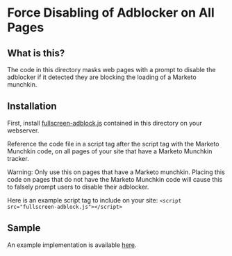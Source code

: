 # Force Disabling of Adblocker on All Pages

## What is this?
The code in this directory masks web pages with a prompt to disable the adblocker if it detected they are blocking the loading of a Marketo munchkin.

## Installation
First, install [fullscreen-adblock.js](fullscreen-adblock.js) contained in this directory on your webserver.

Reference the code file in a script tag after the script tag with the Marketo Munchkin code, on all pages of your site that have a Marketo Munchkin tracker.

Warning: Only use this on pages that have a Marketo munchkin. Placing this code on pages that do not have the Marketo Munchkin code will cause this to falsely prompt users to disable their adblocker.

Here is an example script tag to include on your site: `<script src="fullscreen-adblock.js"></script>`

## Sample
An example implementation is available [here](sample.html).
